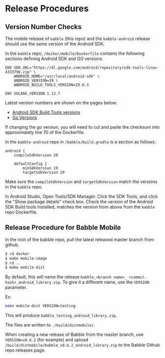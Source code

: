 # Release Procedures

## Version Number Checks

The mobile release of `babble` (this repo) and the `babble-android` release 
should use the same version of the Android SDK. 

In the `babble` repo, `/docker/mobile/Dockerfile` contains the following 
sections defining Android SDK and GO versions:

```
ENV SDK_URL="https://dl.google.com/android/repository/sdk-tools-linux-4333796.zip" \
    ANDROID_HOME="/usr/local/android-sdk" \
    ANDROID_VERSION=29 \
    ANDROID_BUILD_TOOLS_VERSION=29.0.3
```

```
ENV GOLANG_VERSION 1.13.7
```

Latest version numbers are shown on the pages below:

* [Android SDK Build Tools versions](https://developer.android.com/studio/releases/build-tools) 
* [Go Versions](https://golang.org/dl/)

If changing the go version, you will need to cut and paste the checksum into 
approximately line 70 of the Dockerfile.


In the ``babble-android`` repo in ``/babble/build.gradle`` is a section as 
follows:

```
android {
    compileSdkVersion 29

    defaultConfig {
        minSdkVersion 19
        targetSdkVersion 29
```

Make sure the ``compileSdkVersion`` and ``targetSdkVersion`` match the versions 
in the ``babble`` repo.

In Android Studio, Open Tools/SDK Manager. Click the SDK Tools, and click the 
"Show package details" check box.  Check the version of the Android SDK Build
tools installed, matches the version from above from the `babble` repo 
Dockerfile.

## Release Procedure for Babble Mobile

In the root of the babble repo, pull the latest released master branch from 
github. 

```bash
$ cd docker
$ make mobile-image
$ cd ..
$ make mobile-dist
```

By default, this will name the release 
``babble_<branch name>_ <commit-hash>_android_library.zip``. To give it a
different name, use the ``VERSION`` parameter. 

Ex:

```bash
make mobile-dist VERSION=testing
```

This will produce ``babble_testing_android_library.zip``.

The files are written to ``./build/distmobile/``.

When creating a new release of Babble from the master branch, use 
``VERSION=v0.6.2`` (for example) and upload 
``/build/distmobile/babble_v0.6.2_android_library.zip`` to the Babble Github 
repo releases page. 

